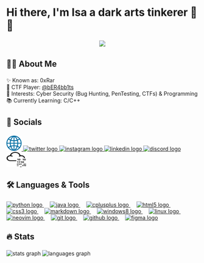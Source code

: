 <h1 align="left">Hi there, I'm Isa a dark arts tinkerer 👋😄</h1>

###

<div align="center">
  <img src="https://profile-counter.glitch.me/0xRar/count.svg?"  />
</div>

###

<h2 align="left">👨‍💻 About Me</h2>

###

<p align="left">
  ✨ Known as: 0xRar <br>
  🚩 CTF Player: <a href="https://github.com/bER4bb1ts">@bER4bb1ts</a> <br>
  🧩 Interests: Cyber Security (Bug Hunting, PenTesting, CTFs) & Programming <br>
  📚 Currently Learning: C/C++ <br>
</p>

###

<h2 align="left">📱 Socials</h2>

###

<div align="left">
  <a href="https://0xrar.net/" target="_blank">
    <img src="https://raw.githubusercontent.com/0xRar/0xRar/main/icons/Globe.svg" width="40" height="40" alt="www logo"  />
  </a>
  <a href="https://twitter.com/fcv9_q" target="_blank">
    <img src="https://raw.githubusercontent.com/maurodesouza/profile-readme-generator/master/src/assets/icons/social/twitter/default.svg" width="52" height="40" alt="twitter logo"  />
  </a>
  <a href="https://instagram.com/fcv9" target="_blank">
    <img src="https://raw.githubusercontent.com/maurodesouza/profile-readme-generator/master/src/assets/icons/social/instagram/default.svg" width="52" height="40" alt="instagram logo"  />
  </a>
  <a href="https://www.linkedin.com/in/isa-ebrahim-33b0b2219/" target="_blank">
    <img src="https://raw.githubusercontent.com/maurodesouza/profile-readme-generator/master/src/assets/icons/social/linkedin/default.svg" width="52" height="40" alt="linkedin logo"  />
  </a>
  <a href="https://discordapp.com/users/641301095229947904" target="_blank">
    <img src="https://raw.githubusercontent.com/maurodesouza/profile-readme-generator/master/src/assets/icons/social/discord/default.svg" width="52" height="40" alt="discord logo"  />
  </a>
  <a href="https://tryhackme.com/p/0xRar" target="_blank">
    <img src="https://raw.githubusercontent.com/maurodesouza/profile-readme-generator/master/src/assets/icons/social/tryhackme/default.svg" width="52" height="40" alt="tryhackme logo"  />
  </a>
</div>

###

<h2 align="left">🛠 Languages & Tools</h2>

###

<div align="left">
  <a href="https://www.python.org/"> <img src="https://cdn.jsdelivr.net/gh/devicons/devicon/icons/python/python-original.svg" height="40" alt="python logo"/> </a>
  <img width="12" />
  <a href="https://www.java.com/"> <img src="https://cdn.jsdelivr.net/gh/devicons/devicon/icons/java/java-original.svg" height="40" alt="java logo"/> </a>
  <img width="12" />
  <a href="https://cplusplus.com/"> <img src="https://cdn.jsdelivr.net/gh/devicons/devicon/icons/cplusplus/cplusplus-original.svg" height="40" alt="cplusplus logo"/> </a>
  <img width="12" />
  <a href="https://html.com/"> <img src="https://cdn.jsdelivr.net/gh/devicons/devicon/icons/html5/html5-plain-wordmark.svg" height="40" alt="html5 logo"/> </a>
  <img width="12" />
  <a href="https://www.css3.com/"> <img src="https://cdn.jsdelivr.net/gh/devicons/devicon/icons/css3/css3-plain-wordmark.svg" height="40" alt="css3 logo"/> </a>
  <img width="12" />
  <a href="https://daringfireball.net/projects/markdown/"> <img src="https://cdn.jsdelivr.net/gh/devicons/devicon/icons/markdown/markdown-original.svg" height="40" alt="markdown logo"/> </a>
  <img width="12" />
  <a href="https://www.microsoft.com/en-us/windows/"> <img src="https://cdn.jsdelivr.net/gh/devicons/devicon/icons/windows8/windows8-original.svg" height="40" alt="windows8 logo"/> </a>
  <img width="12" />
  <a href="https://www.linux.org/"> <img src="https://cdn.jsdelivr.net/gh/devicons/devicon/icons/linux/linux-original.svg" height="40" alt="linux logo"/> </a>
  <img width="12" />
  <a href="https://neovim.io/"> <img src="https://avatars.githubusercontent.com/u/6471485?s=200&v=4" height="40" alt="neovim logo"/> </a>
  <img width="12" />
  <a href="https://git-scm.com/"> <img src="https://cdn.jsdelivr.net/gh/devicons/devicon/icons/git/git-original.svg" height="40" alt="git logo"/> </a>
  <img width="12" />
  <a href="https://github.com/"> <img src="https://cdn.jsdelivr.net/gh/devicons/devicon/icons/github/github-original.svg" height="40" alt="github logo"/> </a>
  <img width="12" />
  <a href="https://www.figma.com/"> <img src="https://cdn.jsdelivr.net/gh/devicons/devicon/icons/figma/figma-original.svg" height="40" alt="figma logo"/> </a>
</div>

###

<h2 align="left">🔥 Stats</h2>

###

<div align="left">
  <img src="https://github-readme-stats.vercel.app/api?username=0xRar&hide_title=false&hide_rank=false&show_icons=true&include_all_commits=true&count_private=true&disable_animations=false&theme=dark&locale=en&hide_border=false&order=1" height="150" alt="stats graph"  />
  <img src="https://github-readme-stats.vercel.app/api/top-langs?username=0xRar&locale=en&hide_title=false&layout=compact&card_width=320&langs_count=5&theme=dark&hide_border=false&order=2" height="150" alt="languages graph"  />
</div>

###
